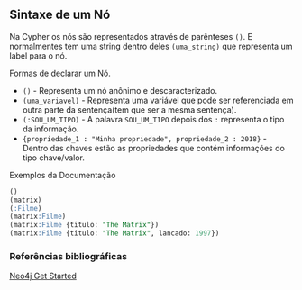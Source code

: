 ## Sintaxe de um Nó
  
Na Cypher os nós são representados através de parênteses `()`. E normalmentes tem uma string dentro deles `(uma_string)` que representa um label para o nó.  
  
Formas de declarar um Nó.
  
* `()` - Representa um nó anônimo e descaracterizado.  
* `(uma_variavel)` - Representa uma variável que pode ser referenciada em outra parte da sentença(tem que ser a mesma sentença).  
* `(:SOU_UM_TIPO)` - A palavra `SOU_UM_TIPO` depois dos `:` representa o tipo da informação.  
* `{propriedade_1 : "Minha propriedade", propriedade_2 : 2018}` - Dentro das chaves estão as propriedades que contém informações do tipo chave/valor.  
  
Exemplos da Documentação
  
```sql
()
(matrix)
(:Filme)
(matrix:Filme)
(matrix:Filme {titulo: "The Matrix"})
(matrix:Filme {titulo: "The Matrix", lancado: 1997})
```
     
### Referências bibliográficas

[Neo4j Get Started](https://neo4j.com/docs/developer-manual/current/get-started/cypher/)  
  
